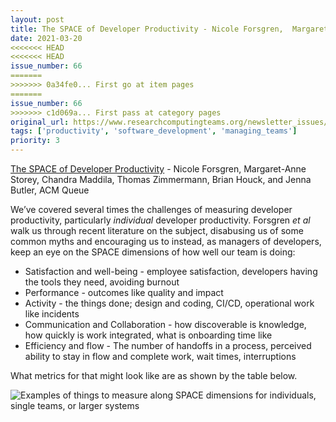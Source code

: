 ```yaml
---
layout: post
title: The SPACE of Developer Productivity - Nicole Forsgren,  Margaret-Anne Storey, Chandra Maddila, Thomas Zimmermann, Brian Houck, and Jenna Butler, ACM Queue
date: 2021-03-20
<<<<<<< HEAD
<<<<<<< HEAD
issue_number: 66
=======
>>>>>>> 0a34fe0... First go at item pages
=======
issue_number: 66
>>>>>>> c1d069a... First pass at category pages
original_url: https://www.researchcomputingteams.org/newsletter_issues/0066
tags: ['productivity', 'software_development', 'managing_teams']
priority: 3
---
```


<!-- markdownlint-disable MD033 -->
<!-- markdownlint-disable MD041 -->
<!-- markdownlint-disable MD049 -->

[The SPACE of Developer Productivity](https://queue.acm.org/detail.cfm?ref=rss&id=3454124) - Nicole Forsgren,  Margaret-Anne Storey, Chandra Maddila, Thomas Zimmermann, Brian Houck, and Jenna Butler, ACM Queue

We’ve covered several times the challenges of measuring developer productivity, particularly *individual* developer productivity.  Forsgren *et al* walk us through recent literature on the subject, disabusing us of some common myths and encouraging us to instead, as managers of developers, keep an eye on the SPACE dimensions of how well our team is doing:

- Satisfaction and well-being - employee satisfaction, developers having the tools they need, avoiding burnout
- Performance - outcomes like quality and impact
- Activity - the things done; design and coding, CI/CD, operational work like incidents
- Communication and Collaboration - how discoverable is knowledge, how quickly is work integrated, what is onboarding time like
- Efficiency and flow - The number of handoffs in a process, perceived ability to stay in flow and complete work, wait times, interruptions

What metrics for that might look like are as shown by the table below.

![Examples of things to measure along SPACE dimensions for individuals, single teams, or larger systems](https://dl.acm.org/cms/attachment/cfed2a3c-80ad-46c5-b33d-c68558dcfcb3/forsgren1.png)
